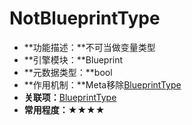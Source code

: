 # NotBlueprintType

- **功能描述：**不可当做变量类型
- **引擎模块：**Blueprint
- **元数据类型：**bool
- **作用机制：**Meta移除[BlueprintType](../../../Meta/Blueprint/BlueprintType.md)
- **关联项：**[BlueprintType](BlueprintType/BlueprintType.md)
- **常用程度：★★★★**